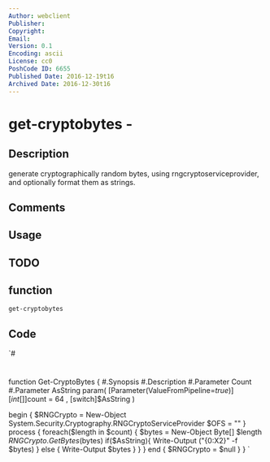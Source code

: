```yaml
---
Author: webclient
Publisher: 
Copyright: 
Email: 
Version: 0.1
Encoding: ascii
License: cc0
PoshCode ID: 6655
Published Date: 2016-12-19t16
Archived Date: 2016-12-30t16
---
```


# get-cryptobytes - 

## Description

generate cryptographically random bytes, using rngcryptoserviceprovider, and optionally format them as strings.

## Comments



## Usage



## TODO



## function

`get-cryptobytes`

## Code

`#
 #
 function Get-CryptoBytes {
 #.Synopsis
 #.Description
 #.Parameter Count
 #.Parameter AsString
 param(
    [Parameter(ValueFromPipeline=$true)]
    [int[]]$count = 64
 ,
    [switch]$AsString
 )
 
 begin {
    $RNGCrypto = New-Object System.Security.Cryptography.RNGCryptoServiceProvider
    $OFS = ""
 }
 process {
    foreach($length in $count) {
       $bytes = New-Object Byte[] $length
       $RNGCrypto.GetBytes($bytes)
       if($AsString){
          Write-Output ("{0:X2}" -f $bytes)
       } else {
          Write-Output $bytes
       }
    }
 }
 end {
    $RNGCrypto = $null
 }
 }
`

